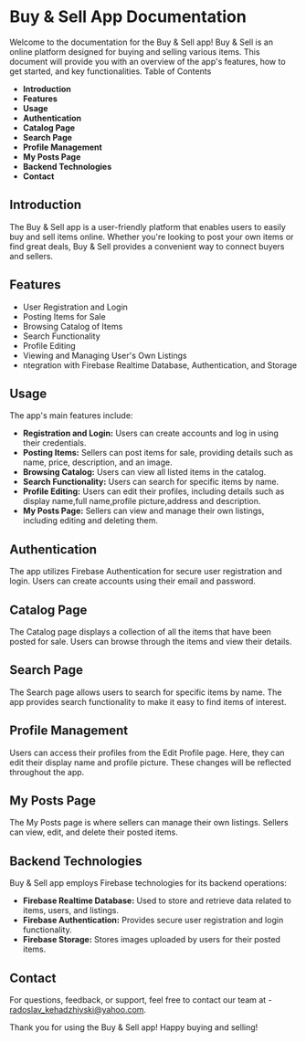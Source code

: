 # Buy & Sell App Documentation

Welcome to the documentation for the Buy & Sell app! Buy & Sell is an online platform designed for buying and selling various items. This document will provide you with an overview of the app's features, how to get started, and key functionalities.
Table of Contents

- **Introduction**
- **Features**
- **Usage**
- **Authentication**
- **Catalog Page**
- **Search Page**
- **Profile Management**
- **My Posts Page**
- **Backend Technologies**
- **Contact**

## Introduction

The Buy & Sell app is a user-friendly platform that enables users to easily buy and sell items online. Whether you're looking to post your own items or find great deals, Buy & Sell provides a convenient way to connect buyers and sellers.

## Features

- User Registration and Login
- Posting Items for Sale
- Browsing Catalog of Items
- Search Functionality
- Profile Editing
- Viewing and Managing User's Own Listings
- ntegration with Firebase Realtime Database, Authentication, and Storage

## Usage

The app's main features include:

- **Registration and Login:** Users can create accounts and log in using their credentials.
- **Posting Items:** Sellers can post items for sale, providing details such as name, price, description, and an image.
- **Browsing Catalog:** Users can view all listed items in the catalog.
- **Search Functionality:** Users can search for specific items by name.
- **Profile Editing:** Users can edit their profiles, including details such as display name,full name,profile picture,address and description.
- **My Posts Page:** Sellers can view and manage their own listings, including editing and deleting them.

## Authentication

The app utilizes Firebase Authentication for secure user registration and login. Users can create accounts using their email and password.

## Catalog Page

The Catalog page displays a collection of all the items that have been posted for sale. Users can browse through the items and view their details.

## Search Page

The Search page allows users to search for specific items by name. The app provides search functionality to make it easy to find items of interest.

## Profile Management

Users can access their profiles from the Edit Profile page. Here, they can edit their display name and profile picture. These changes will be reflected throughout the app.

## My Posts Page

The My Posts page is where sellers can manage their own listings. Sellers can view, edit, and delete their posted items.

## Backend Technologies

Buy & Sell app employs Firebase technologies for its backend operations:

- **Firebase Realtime Database:** Used to store and retrieve data related to items, users, and listings.
- **Firebase Authentication:** Provides secure user registration and login functionality.
- **Firebase Storage:** Stores images uploaded by users for their posted items.

## Contact

For questions, feedback, or support, feel free to contact our team at - radoslav_kehadzhiyski@yahoo.com.

Thank you for using the Buy & Sell app! Happy buying and selling!

